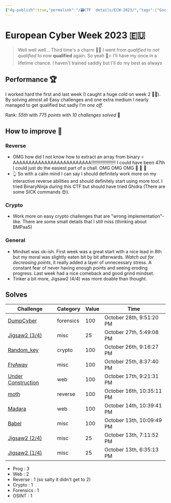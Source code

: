 ```yaml
---
{"dg-publish":true,"permalink":"/🗃CTF  details/ECW-2023/","tags":["Good","Wrap-up","ECW"]}
---
```


# European Cyber Week 2023 🇪🇺

> Well well well... Third time's a charm 👀🤷
> I went from *qualified* to *not qualified* to now **qualified** again.
> So yeah 🥳⭐ I'll have my once in a lifetime chance.
> I haven't trained saddly but I'll do my best as always
## Performance 🏆
I worked hard the first and last week (I caught a huge cold on week 2 🥶💀). By solving almost all Easy challenges and one extra medium I nearly managed to get qualified but sadly I'm *one off*.

Rank: *55th* with *775 points*
	with *10 challenges solved* 🥳

## How to improve 📝
### Reverse
- OMG how did I not know how to extract an array from binary 💀AAAAAAAAAAAAAAAAAAAAAAAAA!!!!!!!!!!!!!!!!!!! I could have been 47th I could just do the easiest part of a chall. OMG OMG OMG 🧂 🧂 🧂
- 👆 So with a calm mind I can say I should definitely work more on my interactive reverse abilities and should definitely start using more tool. I tried BinaryNinja during this CTF but should have tried Ghidra (There are some SICK commands 😍).

### Crypto
- Work more on easy crypto challenges that are "wrong implementation"-like. There are some small details that I still miss (thinking about BMPaaS)

### General
- Mindset was ok-ish. First week was a great start with a nice lead in 8th but my moral was slightly eaten bit by bit afterwards. *Watch out for decreasing points*, it really added a layer of unnecessary stress. A constant fear of never having enough points and seeing eroding progress. Last week had a nice comeback and good grind mindset.
- Tinker a bit more, Jigsaw2 (4/4) was more doable than thought.

## Solves
|**Challenge**|**Category**|**Value**|**Time**|
|---|---|---|---|
|[DumpCyber](https://challenge-ecw.fr/challenges#DumpCyber-515)|forensics|100|October 28th, 9:51:20 PM|
|[Jigsaw2 (3/4)](https://challenge-ecw.fr/challenges#Jigsaw2%20(3/4)-523)|misc|25|October 27th, 5:49:08 PM|
|[Random_key](https://challenge-ecw.fr/challenges#Random_key-517)|crypto|100|October 26th, 9:16:27 PM|
|[FlyAway](https://challenge-ecw.fr/challenges#FlyAway-534)|misc|100|October 25th, 8:37:40 PM|
|[Under Construction](https://challenge-ecw.fr/challenges#Under%20Construction-526)|web|100|October 17th, 9:21:31 PM|
|[moth](https://challenge-ecw.fr/challenges#moth-531)|reverse|100|October 16th, 10:35:11 PM|
|[Madara](https://challenge-ecw.fr/challenges#Madara-518)|web|100|October 14th, 10:39:41 PM|
|[Babel](https://challenge-ecw.fr/challenges#Babel-539)|misc|100|October 13th, 10:09:49 PM|
|[Jigsaw2 (2/4)](https://challenge-ecw.fr/challenges#Jigsaw2%20(2/4)-522)|misc|25|October 13th, 7:11:52 PM|
|[Jigsaw2 (1/4)](https://challenge-ecw.fr/challenges#Jigsaw2%20(1/4)-520)|misc|25|October 13th, 6:35:13 PM|

- Prog : 3
- Web : 2
- Reverse : 1 (so salty it didn't get to 2)
- Crypto : 1
- Forensics : 1
- OSINT : 1
